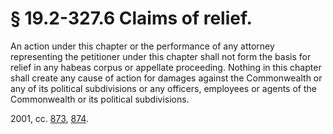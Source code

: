 # § 19.2-327.6 Claims of relief.

<p>An action under this chapter or the performance of any attorney representing the petitioner under this chapter shall not form the basis for relief in any habeas corpus or appellate proceeding. Nothing in this chapter shall create any cause of action for damages against the Commonwealth or any of its political subdivisions or any officers, employees or agents of the Commonwealth or its political subdivisions.</p><p>2001, cc. <a href='http://lis.virginia.gov/cgi-bin/legp604.exe?011+ful+CHAP0873'>873</a>, <a href='http://lis.virginia.gov/cgi-bin/legp604.exe?011+ful+CHAP0874'>874</a>.</p>